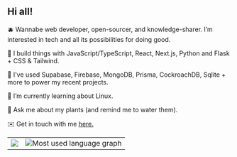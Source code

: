 ## Hi all!

🫐 Wannabe web developer, open-sourcer, and knowledge-sharer. I’m interested in tech and all its possibilities for doing good.

🍊 I build things with JavaScript/TypeScript, React, Next.js, Python and Flask + CSS & Tailwind.

🥝 I've used Supabase, Firebase, MongoDB, Prisma, CockroachDB, Sqlite + more to power my recent projects.

  🍓 I’m currently learning about Linux.
  
  🌼 Ask me about my plants (and remind me to water them).  

  ✉️ Get in touch with me <a href="mailto:hi@juliab.dev" target="_blank">here.</a>

<table>
<tr>
<td>
<img src="https://github-readme-stats.vercel.app/api?username=dejmedus&show_icons=true&count_private=true&hide_border=true" align="center"/>
</td>
<td>
<img src="https://github-readme-stats.vercel.app/api/top-langs/?username=dejmedus" alt="Most used language graph" align="center"/>
</td>
</tr>
</table>


